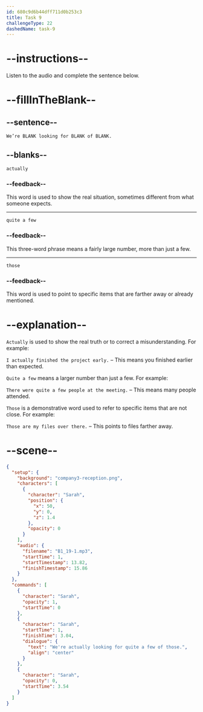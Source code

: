 ```yaml
---
id: 680c9d6b44dff711d0b253c3
title: Task 9
challengeType: 22
dashedName: task-9
---
```


<!-- (Audio) Sarah: We’re actually looking for quite a few of those. -->

# --instructions--

Listen to the audio and complete the sentence below.

# --fillInTheBlank--

## --sentence--

`We’re BLANK looking for BLANK of BLANK.`

## --blanks--

`actually`

### --feedback--

This word is used to show the real situation, sometimes different from what someone expects.

---

`quite a few`

### --feedback--

This three-word phrase means a fairly large number, more than just a few.

---

`those`

### --feedback--

This word is used to point to specific items that are farther away or already mentioned.

# --explanation--

`Actually` is used to show the real truth or to correct a misunderstanding. For example:

`I actually finished the project early.` – This means you finished earlier than expected.

`Quite a few` means a larger number than just a few. For example:

`There were quite a few people at the meeting.` – This means many people attended.

`Those` is a demonstrative word used to refer to specific items that are not close. For example:

`Those are my files over there.` – This points to files farther away.

# --scene--

```json
{
  "setup": {
    "background": "company3-reception.png",
    "characters": [
      {
        "character": "Sarah",
        "position": {
          "x": 50,
          "y": 0,
          "z": 1.4
        },
        "opacity": 0
      }
    ],
    "audio": {
      "filename": "B1_19-1.mp3",
      "startTime": 1,
      "startTimestamp": 13.82,
      "finishTimestamp": 15.86
    }
  },
  "commands": [
    {
      "character": "Sarah",
      "opacity": 1,
      "startTime": 0
    },
    {
      "character": "Sarah",
      "startTime": 1,
      "finishTime": 3.04,
      "dialogue": {
        "text": "We're actually looking for quite a few of those.",
        "align": "center"
      }
    },
    {
      "character": "Sarah",
      "opacity": 0,
      "startTime": 3.54
    }
  ]
}
```

